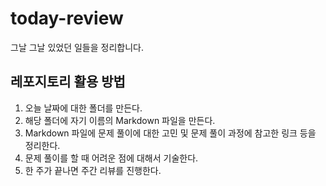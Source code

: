 # today-review
그날 그날 있었던 일들을 정리합니다.

## 레포지토리 활용 방법

1. 오늘 날짜에 대한 폴더를 만든다.
2. 해당 폴더에 자기 이름의 Markdown 파일을 만든다.
3. Markdown 파일에 문제 풀이에 대한 고민 및 문제 풀이 과정에 참고한 링크 등을 정리한다.
4. 문제 풀이를 할 때 어려운 점에 대해서 기술한다.
5. 한 주가 끝나면 주간 리뷰를 진행한다.
